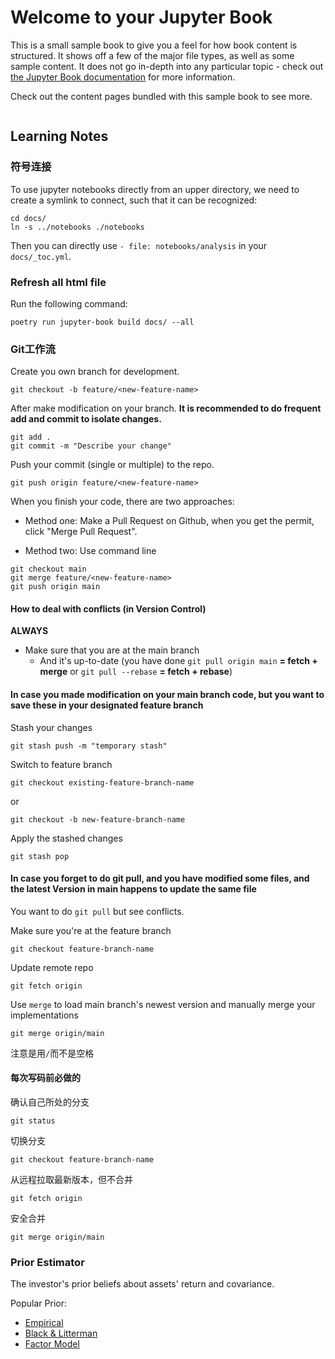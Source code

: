 # Welcome to your Jupyter Book

This is a small sample book to give you a feel for how book content is
structured.
It shows off a few of the major file types, as well as some sample content.
It does not go in-depth into any particular topic - check out [the Jupyter Book documentation](https://jupyterbook.org) for more information.

Check out the content pages bundled with this sample book to see more.

```{tableofcontents}
```

## Learning Notes

### 符号连接
To use jupyter notebooks directly from an upper directory, we need to create a symlink to connect, such that it can be recognized:
```
cd docs/
ln -s ../notebooks ./notebooks
```
Then you can directly use `- file: notebooks/analysis` in your `docs/_toc.yml`.

### Refresh all html file

Run the following command:
```
poetry run jupyter-book build docs/ --all
```

### Git工作流

Create you own branch for development.
```
git checkout -b feature/<new-feature-name>
```

After make modification on your branch. **It is recommended to do frequent add and commit to isolate changes.**
```
git add .
git commit -m "Describe your change"
```

Push your commit (single or multiple) to the repo.
```
git push origin feature/<new-feature-name>
```

When you finish your code, there are two approaches:

+ Method one: Make a Pull Request on Github, when you get the permit, click "Merge Pull Request".

+ Method two: Use command line
```
git checkout main
git merge feature/<new-feature-name>
git push origin main
```

#### How to deal with conflicts (in Version Control)

**ALWAYS** 
+ Make sure that you are at the main branch
    + And it's up-to-date (you have done `git pull origin main` **= fetch + merge** or `git pull --rebase` **= fetch + rebase**)

#### In case you made modification on your main branch code, but you want to save these in your designated feature branch

Stash your changes
```
git stash push -m "temporary stash" 
```

Switch to feature branch
```
git checkout existing-feature-branch-name
```
or 
```
git checkout -b new-feature-branch-name
```

Apply the stashed changes
```
git stash pop
```

#### In case you forget to do git pull, and you have modified some files, and the latest Version in main happens to update the same file

You want to do `git pull` but see conflicts.

Make sure you're at the feature branch
```
git checkout feature-branch-name
```

Update remote repo
```
git fetch origin
```

Use `merge` to load main branch's newest version and manually merge your implementations
```
git merge origin/main
```
注意是用`/`而不是空格

#### 每次写码前必做的

确认自己所处的分支
```
git status
```

切换分支
```
git checkout feature-branch-name
```

从远程拉取最新版本，但不合并
```
git fetch origin
```

安全合并
```
git merge origin/main
```

### Prior Estimator

The investor's prior beliefs about assets' return and covariance.

Popular Prior:
+ [Empirical](notebooks/empirical_estimation.ipynb)
+ [Black & Litterman](notebooks/black_litterman.ipynb)
+ [Factor Model](notebooks/factor_model.ipynb)
